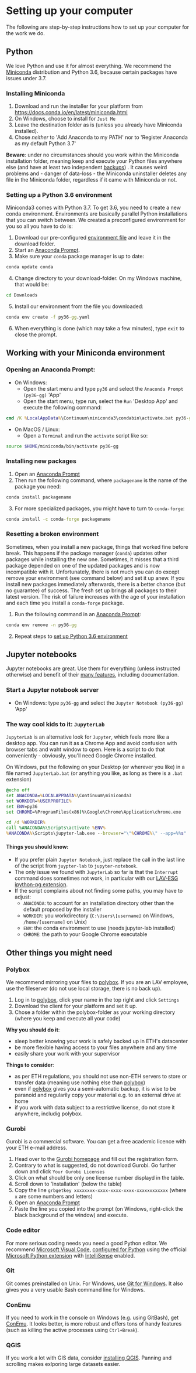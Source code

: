 # Setting up your computer
The following are step-by-step instructions how to set up your computer for the work we do.

## Python
We love Python and use it for almost everything. We recommend the [Miniconda](https://docs.conda.io/en/latest/miniconda.html) distribution and Python 3.6, because certain packages have issues under 3.7.

### Installing Miniconda

1. Download and run the installer for your platform from https://docs.conda.io/en/latest/miniconda.html
2. On Windows, choose to install for `Just Me`
3. Leave the destination folder as is (unless you already have Miniconda installed).
4. Chose *neither* to 'Add Anaconda to my PATH' nor to 'Register Anaconda as my default Python 3.7'

**Beware**: under no circumstances should you work within the Miniconda installation folder, meaning keep and execute your Python files anywhere else (and have at least two independent [backups]()) . It causes weird problems and - danger of data-loss - the Miniconda uninstaller deletes any file in the Miniconda folder, regardless if it came with Miniconda or not. 

### Setting up a Python 3.6 environment

Miniconda3 comes with Python 3.7.
To get 3.6, you need to create a new conda environment. 
Environments are basically parallel Python installations that you can switch between.
We created a preconfigured environment for you so all you have to do is:

1. Download our pre-configured [environment file](https://anaconda.org/ggeorges/py36-gg/2019.06.20.145805/download/py36-gg.yaml) and leave it in the download folder.
2. Start an [Anaconda Prompt](https://github.com/LAV-ESG/getting-started/blob/master/SoftwareSetup.md#opening-an-anaconda-prompt).
3. Make sure your `conda` package manager is up to date:
```cmd
conda update conda
```
4. Change directory to your download-folder. On my Windows machine, that would be:
```cmd
cd Downloads
```
5. Install our environment from the file you downloaded:
```cmd
conda env create -f py36-gg.yaml
```
6. When everything is done (which may take a few minutes), type `exit` to close the prompt.

## Working with your Miniconda environment

### Opening an Anaconda Prompt:
- On Windows:
    - Open the start menu and type `py36` and select the `Anaconda Prompt (py36-gg)` 'App'
    - Open the start menu, type run, select the `Run` 'Desktop App' and execute the following command:
```cmd
cmd /K %LocalAppData%\Continuum\miniconda3\condabin\activate.bat py36-gg
```
- On MacOS / Linux:
    - Open a `Terminal` and run the `activate` script like so:
```bash
source $HOME/miniconda/bin/activate py36-gg
```

### Installing new packages

1. Open an [Anaconda Prompt](https://github.com/LAV-ESG/getting-started/blob/master/SoftwareSetup.md#opening-an-anaconda-prompt)
2. Then run the following command, where `packagename` is the name of the package you need:
```cmd
conda install packagename
```
3. For more specialized packages, you might have to turn to `conda-forge`:
```cmd
conda install -c conda-forge packagename
```
### Resetting a broken environment
Sometimes, when you install a new package, things that worked fine before break.
This happens if the package manager (`conda`) updates other packages while installing the new one.
Sometimes, it misses that a third package depended on one of the updated packages and is now incompatible with it.
Unfortunately, there is not much you can do except remove your environment (see command below) and set it up anew. If you install new packages immediately afterwards, there is a better chance (but no guarantee) of success. The fresh set up brings all packages to their latest version. The risk of failure increases with the age of your installation and each time you install a `conda-forge` package.

1. Run the following command in an [Anaconda Prompt](https://github.com/LAV-ESG/getting-started/blob/master/SoftwareSetup.md#opening-an-anaconda-prompt):
```cmd
conda env remove -n py36-gg
```
2. Repeat steps to [set up Python 3.6 environment](https://github.com/LAV-ESG/getting-started/blob/master/SoftwareSetup.md#setting-up-a-python-36-environment)

## Jupyter notebooks
Jupyter notebooks are great. Use them for everything (unless instructed otherwise) and benefit of their [many features](https://www.youtube.com/watch?v=ctOM-Gza04Y), including documentation.

### Start a Jupyter notebook server
 - On Windows: type `py36-gg` and select the `Jupyter Notebook (py36-gg)` 'App'
 
### The way cool kids to it: `JupyterLab`
`JupyterLab` is an alternative look for `Jupyter`, which feels more like a desktop app.
You can run it as a Chrome App and avoid confusion with browser tabs and waht window to open.
Here is a script to do that conveniently - obviously, you'll need Google Chrome installed.

On Windows, put the following on your Desktop (or wherever you like) in a file named `JupyterLab.bat` (or anything you like, as long as there is a `.bat` extension)
```cmd
@echo off
set ANACONDA=%LOCALAPPDATA%\Continuum\miniconda3
set WORKDIR=%USERPROFILE%
set ENV=py36
set CHROME=%ProgramFiles(x86)%\Google\Chrome\Application\chrome.exe

cd /d %WORKDIR%
call %ANACONDA%\Scripts\activate %ENV%
%ANACONDA%\Scripts\jupyter-lab.exe --browser="\"%CHROME%\" --app=%%s"
```

#### Things you should know:
 * If you prefer plain `Jupyter Notebook`, just replace the call in the last line of the script from `juypter-lab` to `jupyter-notebook`.
 * The only issue we found with `JupyterLab` so far is that the `Interrupt` command does sometimes not work, in particular with our  [LAV-ESG ipython-pg extension](https://github.com/LAV-ESG/ipython_psql_extension).
 * If the script complains about not finding some paths, you may have to adjust: 
    * `ANACONDA`: to account for an installation directory other than the default proposed by the installer
    * `WORKDIR`: you workdirectory (`C:\Users\[username]` on Windows, `/home/[username]` on Unix)
    * `ENV`: the conda environment to use (needs jupyter-lab installed)
    * `CHROME`:  the path to your Google Chrome executable

## Other things you might need

### Polybox
We recommend mirroring your files to [polybox](https://polybox.ethz.ch). If you are an LAV employee, use the fileserver (do not use local storage, there is no back up).

1. Log in to [polybox](https://polybox.ethz.ch), click your name in the top right and click `Settings`
2. Download the client for your platform and set it up.
3. Chose a folder within the polybox-folder as your working directory (where you keep and execute all your code)

**Why you should do it**:
  - sleep better knowing your work is safely backed up in ETH's datacenter
  - be more flexible having access to your files anywhere and any time
  - easily share your work with your supervisor
  
 **Things to consider**:
   - as per ETH regulations, you should not use non-ETH servers to store or transfer data (meaning use nothing else than [polybox](https://polybox.ethz.ch))
   - even if [polybox](https://polybox.ethz.ch) gives you a semi-automatic backup, it is wise to be paranoid and regularily copy your material e.g. to an external drive at home
   - if you work with data subject to a restrictive license, do not store it anywhere, includig polybox.

### Gurobi
Gurobi is a commercial software. 
You can get a free academic licence with your ETH e-mail address.

1. Head over to the [Gurobi homepage](http://www.gurobi.com/registration/download-reg) and fill out the registration form.
2. Contrary to what is suggested, do not download Gurobi. Go further down and click `Your Gurobi Licenses`
3. Click on what should be only one license number displayd in the table.
4. Scroll down to 'Installation' (below the table)
5. Copy the line `grbgetkey xxxxxxxx-xxxx-xxxx-xxxx-xxxxxxxxxxxx` (where `x` are some numbers and letters)
6. Open an [Anaconda Prompt](https://github.com/LAV-ESG/getting-started/blob/master/SoftwareSetup.md#opening-an-anaconda-prompt)
7. Paste the line you copied into the prompt (on Windows, right-click the black background of the window) and execute.

### Code editor
For more serious coding needs you need a good Python editor.
We recommend [Microsoft Visual Code](https://code.visualstudio.com/download), [configured for Python](https://code.visualstudio.com/docs/languages/python) using the official [Microsoft Python extension](https://marketplace.visualstudio.com/items?itemName=ms-python.python) with [IntelliSense](https://go.microsoft.com/fwlink/?linkid=2006060) enabled.

### Git
Git comes preinstalled on Unix. For Windows, use [Git for Windows](https://git-scm.com/download/win). It also gives you a very usable Bash command line for Windows.

### ConEmu
If you need to work in the console on Windows (e.g. using GitBash), get [ConEmu](https://conemu.github.io/). It looks better, is more robust and offers tons of handy features (such as killing the active processes using `Ctrl+Break`).

### QGIS
If you work a lot with GIS data, consider [installing QGIS](https://qgis.org/en/site/forusers/download.html).
Panning and scrolling makes exlporing large datasets easier.
